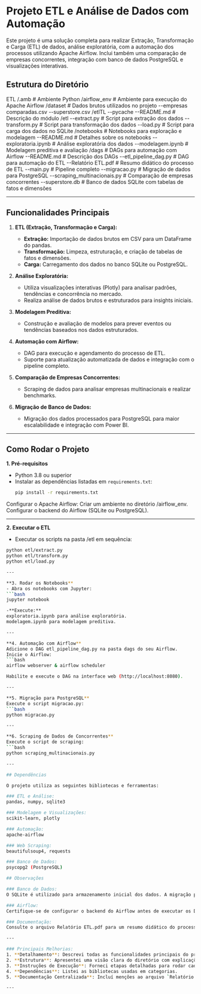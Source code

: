# Projeto ETL e Análise de Dados com Automação 

Este projeto é uma solução completa para realizar Extração, Transformação e Carga (ETL) de dados, análise exploratória, com a automação dos processos utilizando Apache Airflow. Inclui também uma comparação de empresas concorrentes, integração com banco de dados PostgreSQL e visualizações interativas.

## Estrutura do Diretório

ETL 
/.amb # Ambiente Python 
/airflow_env   # Ambiente para execução do Apache Airflow 
/dataset   # Dados brutos utilizados no projeto 
   --empresas comparadas.csv 
   --superstore.csv /etlTL 
--pycache 
--README.md   # Descrição do módulo 
/etl 
   --extract.py   # Script para extração dos dados 
   --transform.py   # Script para transformação dos dados 
   --load.py   # Script para carga dos dados no SQLite 
/notebooks   # Notebooks para exploração e modelagem 
   --README.md   # Detalhes sobre os notebooks 
   --exploratoria.ipynb   # Análise exploratória dos dados 
   --modelagem.ipynb   # Modelagem preditiva e avaliação 
/dags   # DAGs para automação com Airflow 
   --README.md   # Descrição dos DAGs 
   --etl_pipeline_dag.py   # DAG para automação do ETL 
--Relatório ETL.pdf   # Resumo didático do processo de ETL 
--main.py   # Pipeline completo 
--migracao.py   # Migração de dados para PostgreSQL 
--scraping_multinacionais.py   # Comparação de empresas concorrentes 
--superstore.db  # Banco de dados SQLite com tabelas de fatos e dimensões

---

## Funcionalidades Principais

1. **ETL (Extração, Transformação e Carga):**
   - **Extração:** Importação de dados brutos em CSV para um DataFrame do pandas.
   - **Transformação:** Limpeza, estruturação, e criação de tabelas de fatos e dimensões.
   - **Carga:** Carregamento dos dados no banco SQLite ou PostgreSQL.

2. **Análise Exploratória:**
   - Utiliza visualizações interativas (Plotly) para analisar padrões, tendências e concorrência no mercado.
   - Realiza análise de dados brutos e estruturados para insights iniciais.

3. **Modelagem Preditiva:**
   - Construção e avaliação de modelos para prever eventos ou tendências baseados nos dados estruturados.

4. **Automação com Airflow:**
   - DAG para execução e agendamento do processo de ETL.
   - Suporte para atualização automatizada de dados e integração com o pipeline completo.

5. **Comparação de Empresas Concorrentes:**
   - Scraping de dados para analisar empresas multinacionais e realizar benchmarks.

6. **Migração de Banco de Dados:**
   - Migração dos dados processados para PostgreSQL para maior escalabilidade e integração com Power BI.

---

## Como Rodar o Projeto

**1. Pré-requisitos**
- Python 3.8 ou superior
- Instalar as dependências listadas em `requirements.txt`:
  ```bash
  pip install -r requirements.txt

Configurar o Apache Airflow:
Criar um ambiente no diretório /airflow_env.
Configurar o backend do Airflow (SQLite ou PostgreSQL).

---

**2. Executar o ETL**
- Executar os scripts na pasta /etl em sequência:
```bash
python etl/extract.py
python etl/transform.py
python etl/load.py

---

**3. Rodar os Notebooks**
- Abra os notebooks com Jupyter:
```bash
jupyter notebook

-**Execute:**
exploratoria.ipynb para análise exploratória.
modelagem.ipynb para modelagem preditiva.

---

**4. Automação com Airflow**
Adicione o DAG etl_pipeline_dag.py na pasta dags do seu Airflow.
Inicie o Airflow:
```bash
airflow webserver & airflow scheduler

Habilite e execute o DAG na interface web (http://localhost:8080).

---

**5. Migração para PostgreSQL**
Execute o script migracao.py:
```bash
python migracao.py

---

**6. Scraping de Dados de Concorrentes**
Execute o script de scraping:
```bash
python scraping_multinacionais.py

---

## Dependências

O projeto utiliza as seguintes bibliotecas e ferramentas:

### ETL e Análise:
pandas, numpy, sqlite3

### Modelagem e Visualizações:
scikit-learn, plotly

### Automação:
apache-airflow

### Web Scraping:
beautifulsoup4, requests

### Banco de Dados:
psycopg2 (PostgreSQL)

## Observações

### Banco de Dados:
O SQLite é utilizado para armazenamento inicial dos dados. A migração para PostgreSQL pode ser realizada para escalabilidade e conecao com Power BI.

### Airflow:
Certifique-se de configurar o backend do Airflow antes de executar os DAGs.

### Documentação:
Consulte o arquivo Relatório ETL.pdf para um resumo didático do processo.

---

### Principais Melhorias:
1. **Detalhamento**: Descrevi todas as funcionalidades principais do projeto.
2. **Estrutura**: Apresentei uma visão clara do diretório com explicações sobre cada componente.
3. **Instruções de Execução**: Forneci etapas detalhadas para rodar cada parte do projeto.
4. **Dependências**: Listei as bibliotecas usadas em categorias.
5. **Documentação Centralizada**: Incluí menções ao arquivo `Relatório ETL.pdf` para facilitar consultas.

---
